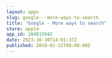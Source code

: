 ```yaml
---
layout: apps
slug: google---more-ways-to-search
title: "Google - More ways to search"
store: apple
app_id: 284815942
date: 2023-10-30T14:01:37Z
published: 2019-02-12T08:00:00Z
---
```

